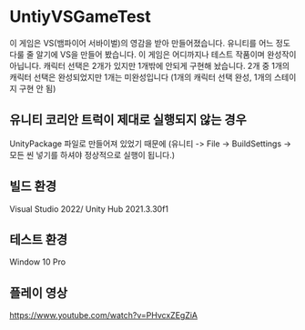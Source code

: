 # UntiyVSGameTest
이 게임은 VS(뱀파이어 서바이벌)의 영감을 받아 만들어졌습니다.
유니티를 어느 정도 다룰 줄 알기에 VS을 만들어 봤습니다.
이 게임은 어디까지나 테스트 작품이며 완성작이 아닙니다.
캐릭터 선택은 2개가 있지만 1개밖에 안되게 구현해 놨습니다.
2개 중 1개의 캐릭터 선택은 완성되었지만 1개는 미완성입니다 (1개의 캐릭터 선택 완성, 1개의 스테이지 구현 안 됨)

## 유니티 코리안 트럭이 제대로 실행되지 않는 경우
UnityPackage 파일로 만들어져 있었기 때문에 (유니티 -> File -> BuildSettings -> 모든 씬 넣기를 하셔야 정상적으로 실행이 됩니다.)

## 빌드 환경
Visual Studio 2022/
Unity Hub 2021.3.30f1

## 테스트 환경
Window 10 Pro

## 플레이 영상
https://www.youtube.com/watch?v=PHvcxZEgZiA

